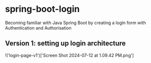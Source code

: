# spring-boot-login
Becoming familiar with Java Spring Boot by creating a login form with Authentication and Authorisation


## Version 1: setting up login architecture

!('login-page-v1')['Screen Shot 2024-07-12 at 1.09.42 PM.png']
